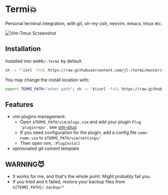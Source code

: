 # Termi💥
Personal terminal integration, with git, oh-my-zsh, neovim, emacs, tmux etc.

![Vim-Tmux Screenshot](https://cloud.githubusercontent.com/assets/6291986/15317479/4228ac68-1c54-11e6-951b-1c2123bc3d27.png)

## Installation
Installed into `$HOME/.termi` by default
```bash
sh -c "`curl -fsSL https://raw.githubusercontent.com/jl-/termi/master/install.sh`"
```

You may change the install location with:
```bash
export TERMI_PATH="other path"; sh -c "$(curl -fsSL https://raw.github.com/jl-/termi/master/install.sh)"
```

## Features

- vim plugins management:
    - Open `$TERMI_PATH/vim/plugs.vim` and add your plugin `Plug 'pluginrepo'`. see [vim-plug](https://github.com/junegunn/vim-plug)
    - If you need configuration for the plugin, add a config file `some-name.vim` to `$TERMI_PATH/vim/settings/`
    - Then open vim, `:PlugInstall`
- opinionated git commit template

## WARNING😈

- It works for me, and that's the whole point. Might probably fail you.
- If you tried and it failed, restore your backup files from `${TERMI_PATH}/.backup/*`


